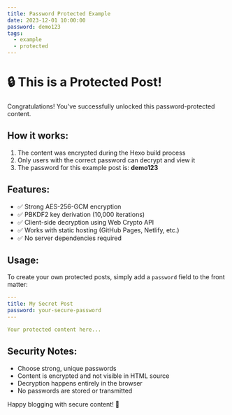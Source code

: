 ```yaml
---
title: Password Protected Example
date: 2023-12-01 10:00:00
password: demo123
tags:
  - example
  - protected
---
```


# 🔒 This is a Protected Post!

Congratulations! You've successfully unlocked this password-protected content.

## How it works:

1. The content was encrypted during the Hexo build process
2. Only users with the correct password can decrypt and view it
3. The password for this example post is: **demo123**

## Features:

- ✅ Strong AES-256-GCM encryption
- ✅ PBKDF2 key derivation (10,000 iterations)
- ✅ Client-side decryption using Web Crypto API
- ✅ Works with static hosting (GitHub Pages, Netlify, etc.)
- ✅ No server dependencies required

## Usage:

To create your own protected posts, simply add a `password` field to the front matter:

```yaml
---
title: My Secret Post
password: your-secure-password
---

Your protected content here...
```

## Security Notes:

- Choose strong, unique passwords
- Content is encrypted and not visible in HTML source
- Decryption happens entirely in the browser
- No passwords are stored or transmitted

Happy blogging with secure content! 🎉
